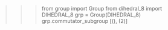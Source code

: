 >>> from group import Group
>>> from dihedral_8 import DIHEDRAL_8
>>> grp = Group(DIHEDRAL_8)
>>> grp.commutator_subgroup
[(), (2)]

